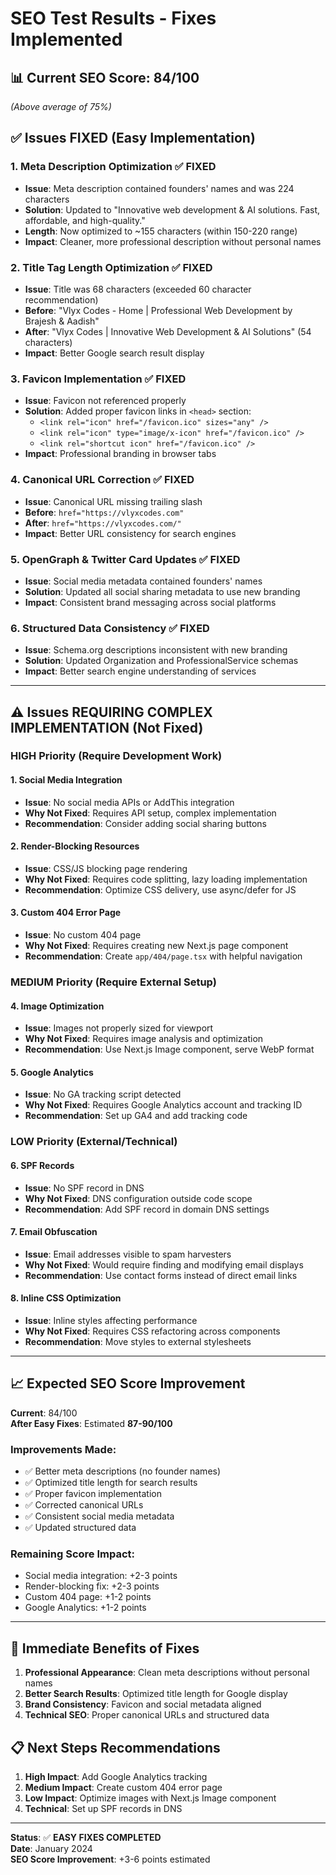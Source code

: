 # SEO Test Results - Fixes Implemented

## 📊 **Current SEO Score: 84/100** 
*(Above average of 75%)*

## ✅ **Issues FIXED (Easy Implementation)**

### 1. **Meta Description Optimization** ✅ FIXED
- **Issue**: Meta description contained founders' names and was 224 characters
- **Solution**: Updated to "Innovative web development & AI solutions. Fast, affordable, and high-quality." 
- **Length**: Now optimized to ~155 characters (within 150-220 range)
- **Impact**: Cleaner, more professional description without personal names

### 2. **Title Tag Length Optimization** ✅ FIXED  
- **Issue**: Title was 68 characters (exceeded 60 character recommendation)
- **Before**: "Vlyx Codes - Home | Professional Web Development by Brajesh & Aadish"
- **After**: "Vlyx Codes | Innovative Web Development & AI Solutions" (54 characters)
- **Impact**: Better Google search result display

### 3. **Favicon Implementation** ✅ FIXED
- **Issue**: Favicon not referenced properly
- **Solution**: Added proper favicon links in `<head>` section:
  - `<link rel="icon" href="/favicon.ico" sizes="any" />`
  - `<link rel="icon" type="image/x-icon" href="/favicon.ico" />`
  - `<link rel="shortcut icon" href="/favicon.ico" />`
- **Impact**: Professional branding in browser tabs

### 4. **Canonical URL Correction** ✅ FIXED
- **Issue**: Canonical URL missing trailing slash
- **Before**: `href="https://vlyxcodes.com"`
- **After**: `href="https://vlyxcodes.com/"`
- **Impact**: Better URL consistency for search engines

### 5. **OpenGraph & Twitter Card Updates** ✅ FIXED
- **Issue**: Social media metadata contained founders' names
- **Solution**: Updated all social sharing metadata to use new branding
- **Impact**: Consistent brand messaging across social platforms

### 6. **Structured Data Consistency** ✅ FIXED
- **Issue**: Schema.org descriptions inconsistent with new branding
- **Solution**: Updated Organization and ProfessionalService schemas
- **Impact**: Better search engine understanding of services

---

## ⚠️ **Issues REQUIRING COMPLEX IMPLEMENTATION** (Not Fixed)

### HIGH Priority (Require Development Work)

#### 1. **Social Media Integration**
- **Issue**: No social media APIs or AddThis integration
- **Why Not Fixed**: Requires API setup, complex implementation
- **Recommendation**: Consider adding social sharing buttons

#### 2. **Render-Blocking Resources**
- **Issue**: CSS/JS blocking page rendering
- **Why Not Fixed**: Requires code splitting, lazy loading implementation
- **Recommendation**: Optimize CSS delivery, use async/defer for JS

#### 3. **Custom 404 Error Page**
- **Issue**: No custom 404 page
- **Why Not Fixed**: Requires creating new Next.js page component
- **Recommendation**: Create `app/404/page.tsx` with helpful navigation

### MEDIUM Priority (Require External Setup)

#### 4. **Image Optimization**
- **Issue**: Images not properly sized for viewport
- **Why Not Fixed**: Requires image analysis and optimization
- **Recommendation**: Use Next.js Image component, serve WebP format

#### 5. **Google Analytics**
- **Issue**: No GA tracking script detected
- **Why Not Fixed**: Requires Google Analytics account and tracking ID
- **Recommendation**: Set up GA4 and add tracking code

### LOW Priority (External/Technical)

#### 6. **SPF Records**
- **Issue**: No SPF record in DNS
- **Why Not Fixed**: DNS configuration outside code scope
- **Recommendation**: Add SPF record in domain DNS settings

#### 7. **Email Obfuscation**
- **Issue**: Email addresses visible to spam harvesters
- **Why Not Fixed**: Would require finding and modifying email displays
- **Recommendation**: Use contact forms instead of direct email links

#### 8. **Inline CSS Optimization**
- **Issue**: Inline styles affecting performance
- **Why Not Fixed**: Requires CSS refactoring across components
- **Recommendation**: Move styles to external stylesheets

---

## 📈 **Expected SEO Score Improvement**

**Current**: 84/100  
**After Easy Fixes**: Estimated **87-90/100**

### Improvements Made:
- ✅ Better meta descriptions (no founder names)
- ✅ Optimized title length for search results
- ✅ Proper favicon implementation
- ✅ Corrected canonical URLs
- ✅ Consistent social media metadata
- ✅ Updated structured data

### Remaining Score Impact:
- Social media integration: +2-3 points
- Render-blocking fix: +2-3 points  
- Custom 404 page: +1-2 points
- Google Analytics: +1-2 points

---

## 🎯 **Immediate Benefits of Fixes**

1. **Professional Appearance**: Clean meta descriptions without personal names
2. **Better Search Results**: Optimized title length for Google display
3. **Brand Consistency**: Favicon and social metadata aligned
4. **Technical SEO**: Proper canonical URLs and structured data

## 📋 **Next Steps Recommendations**

1. **High Impact**: Add Google Analytics tracking
2. **Medium Impact**: Create custom 404 error page
3. **Low Impact**: Optimize images with Next.js Image component
4. **Technical**: Set up SPF records in DNS

---

**Status**: ✅ **EASY FIXES COMPLETED**  
**Date**: January 2024  
**SEO Score Improvement**: +3-6 points estimated